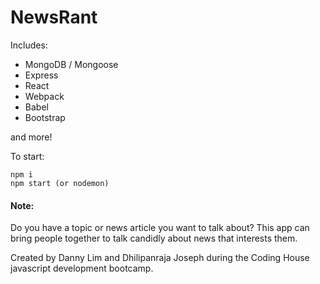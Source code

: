 # NewsRant

Includes:

* MongoDB / Mongoose
* Express
* React
* Webpack
* Babel
* Bootstrap

and more!

To start:
```
npm i
npm start (or nodemon)
```

#### Note:

Do you have a topic or news article you want to talk about? This app can bring people together to talk candidly about news that interests them.

Created by Danny Lim and Dhilipanraja Joseph during the Coding House javascript development bootcamp.
